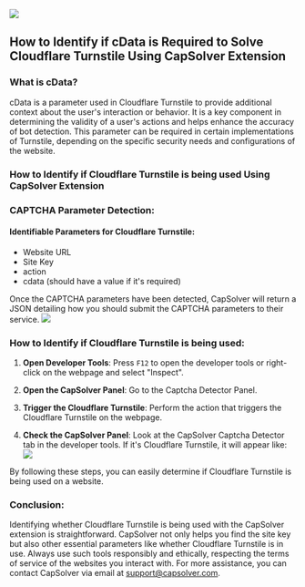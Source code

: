 
![](https://assets.capsolver.com/prod/images/post/2024-06-17/5d4899d6-0767-442a-a409-a193fbbaee33.jpeg)
## How to Identify if cData is Required to Solve Cloudflare Turnstile Using CapSolver Extension

### What is cData?
cData is a parameter used in Cloudflare Turnstile to provide additional context about the user's interaction or behavior. It is a key component in determining the validity of a user's actions and helps enhance the accuracy of bot detection. This parameter can be required in certain implementations of Turnstile, depending on the specific security needs and configurations of the website.

### How to Identify if Cloudflare Turnstile is being used Using CapSolver Extension

### CAPTCHA Parameter Detection:

#### Identifiable Parameters for Cloudflare Turnstile:
* Website URL
* Site Key
* action
* cdata (should have a value if it's required)

Once the CAPTCHA parameters have been detected, CapSolver will return a JSON detailing how you should submit the CAPTCHA parameters to their service.
![](https://assets.capsolver.com/prod/images/post/2024-06-11/a674a609-648e-4bf0-b3b7-5bc2142085c2.png)

### How to Identify if Cloudflare Turnstile is being used:

1. **Open Developer Tools**:
   Press `F12` to open the developer tools or right-click on the webpage and select "Inspect".
 
2. **Open the CapSolver Panel**:
   Go to the Captcha Detector Panel.

3. **Trigger the Cloudflare Turnstile**:
   Perform the action that triggers the Cloudflare Turnstile on the webpage.

4. **Check the CapSolver Panel**:
   Look at the CapSolver Captcha Detector tab in the developer tools. If it's Cloudflare Turnstile, it will appear like:
   ![](https://assets.capsolver.com/prod/images/post/2024-06-11/a674a609-648e-4bf0-b3b7-5bc2142085c2.png)

By following these steps, you can easily determine if Cloudflare Turnstile is being used on a website.

### Conclusion:

Identifying whether Cloudflare Turnstile is being used with the CapSolver extension is straightforward. CapSolver not only helps you find the site key but also other essential parameters like whether Cloudflare Turnstile is in use. Always use such tools responsibly and ethically, respecting the terms of service of the websites you interact with. For more assistance, you can contact CapSolver via email at [support@capsolver.com](mailto:support@capsolver.com).
